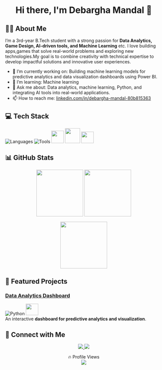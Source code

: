 <!-- Centered Intro -->
<h1 align="center">Hi there, I'm Debargha Mandal 👋</h1>

## 👨‍💻 About Me

I’m a 3rd-year B.Tech student with a strong passion for **Data Analytics, Game Design, AI-driven tools, and Machine Learning** etc. I love building apps,games that solve real-world problems and exploring new technologies.My goal is to combine creativity with technical expertise to develop impactful solutions and innovative user experiences.

- 🔭 I’m currently working on: Building machine learning models for predictive analytics and data visualization dashboards using Power BI.  
- 🌱 I’m learning: Machine learning 
- 💬 Ask me about: Data analytics, machine learning, Python, and integrating AI tools into real-world applications.
- 📫 How to reach me: [linkedin.com/in/debargha-mandal-80b815363](https://www.linkedin.com/in/debargha-mandal-80b815363/)

## 💻 Tech Stack

![Languages](https://skillicons.dev/icons?i=c,cpp,python,java,html,css,js)
![Tools](https://skillicons.dev/icons?i=unity,github,vscode,mysql)
<img src="https://cdn.jsdelivr.net/gh/devicons/devicon/icons/jupyter/jupyter-original.svg" width="40" height="40"/>  <img src="https://colab.research.google.com/img/colab_favicon_256px.png" width="48" height="48"/>  <img src="https://upload.wikimedia.org/wikipedia/commons/c/cf/New_Power_BI_Logo.svg" width="40" height="37"/>

## 📊 GitHub Stats

<p align="center">
  <img src="https://github-readme-stats.vercel.app/api?username=Debargha-m&show_icons=true&theme=github_dark" height="150"/>
  <img src="https://github-readme-stats.vercel.app/api/top-langs/?username=Debargha-m&layout=compact&theme=github_dark" height="150"/>
</p>

<p align="center">
  <img src="https://github-readme-streak-stats.herokuapp.com/?user=Debargha-m&theme=github-dark-blue" height="150"/>
</p>

## 🚀 Featured Projects

### [Data Analytics Dashboard](https://github.com/debarghamandal/data-analytics)  
![Python](https://skillicons.dev/icons?i=python)  <img src="https://upload.wikimedia.org/wikipedia/commons/c/cf/New_Power_BI_Logo.svg" width="40" height="37"/>  
An interactive **dashboard for predictive analytics and visualization**.

## 🤝 Connect with Me

<p align="center">
  <a href="https://www.linkedin.com/in/debargha-mandal-80b815363/">
    <img src="https://img.shields.io/badge/LinkedIn-0077B5.svg?style=for-the-badge&logo=linkedin&logoColor=white"/>
  </a>
  <a href="https://yourportfolio.com">
    <img src="https://img.shields.io/badge/Portfolio-FF6F61.svg?style=for-the-badge&logo=googlechrome&logoColor=white"/>
  </a>
</p>

<p align="center"> 
  🔥 Profile Views <br>
  <img src="https://komarev.com/ghpvc/?username=debarghamandal&style=for-the-badge&color=blue"/>
</p>
